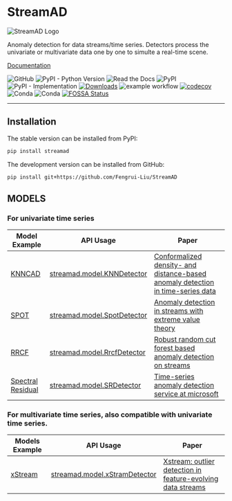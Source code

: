# StreamAD

![StreamAD Logo](docs/source/images/logo_htmlwithname.svg)





Anomaly detection for data streams/time series. Detectors process the univariate or multivariate data one by one to simulte a real-time scene.



[Documentation](https://streamad.readthedocs.io/en/latest/)


<!--- BADGES: START --->

![GitHub](https://img.shields.io/github/license/Fengrui-Liu/StreamAD)
![PyPI - Python Version](https://img.shields.io/pypi/pyversions/StreamAD?style=flat)
![Read the Docs](https://img.shields.io/readthedocs/streamad?style=flat)
![PyPI](https://img.shields.io/pypi/v/streamad)
![PyPI - Implementation](https://img.shields.io/pypi/implementation/streamad)
[![Downloads](https://static.pepy.tech/personalized-badge/streamad?period=total&units=international_system&left_color=grey&right_color=orange&left_text=Downloads)](https://pepy.tech/project/streamad)
![example workflow](https://github.com/Fengrui-Liu/StreamAD/actions/workflows/testing.yml//badge.svg)
[![codecov](https://codecov.io/gh/Fengrui-Liu/StreamAD/branch/main/graph/badge.svg?token=AQG26L2RA7)](https://codecov.io/gh/Fengrui-Liu/StreamAD)
![Conda](https://img.shields.io/conda/v/conda-forge/streamad)
![Conda](https://img.shields.io/conda/pn/conda-forge/streamad)
[![FOSSA Status](https://app.fossa.com/api/projects/git%2Bgithub.com%2FFengrui-Liu%2FStreamAD.svg?type=small)](https://app.fossa.com/projects/git%2Bgithub.com%2FFengrui-Liu%2FStreamAD?ref=badge_small)

---



## Installation

The stable version can be installed from PyPI:

```bash
pip install streamad
```

The development version can be installed from GitHub:

```bash
pip install git+https://github.com/Fengrui-Liu/StreamAD
```



## MODELS

### For univariate time series


| Model Example                                                                                                     | API Usage                                                                                                     | Paper                                                                                                               |
| ----------------------------------------------------------------------------------------------------------------- | ------------------------------------------------------------------------------------------------------------- | ------------------------------------------------------------------------------------------------------------------- |
| [KNNCAD](https://streamad.readthedocs.io/en/latest/example/univariate.html#knncad-detector)                       | [streamad.model.KNNDetector](https://streamad.readthedocs.io/en/latest/api/streamad.model.html#knndetector)   | [Conformalized density- and distance-based anomaly detection in time-series data](https://arxiv.org/abs/1608.04585) |
| [SPOT](https://streamad.readthedocs.io/en/latest/example/univariate.html#spot-detector)                           | [streamad.model.SpotDetector](https://streamad.readthedocs.io/en/latest/api/streamad.model.html#spotdetector) | [Anomaly detection in streams with extreme value theory](https://dl.acm.org/doi/10.1145/3097983.3098144)            |
| [RRCF](https://streamad.readthedocs.io/en/latest/example/univariate.html#rrcf-detector)                           | [streamad.model.RrcfDetector](https://streamad.readthedocs.io/en/latest/api/streamad.model.html#rrcfdetector) | [Robust random cut forest based anomaly detection on streams](http://proceedings.mlr.press/v48/guha16.pdf)          |
| [Spectral Residual](https://streamad.readthedocs.io/en/latest/example/univariate.html#spectral-residual-detector) | [streamad.model.SRDetector](https://streamad.readthedocs.io/en/latest/api/streamad.model.html#srdetector)     | [Time-series anomaly detection service at microsoft](https://arxiv.org/abs/1906.03821)                              |


### For multivariate time series, also compatible with univariate time series.

| Models Example                                                                                 | API Usage                                                                                                          | Paper                                                                                                                                                                     |
| ---------------------------------------------------------------------------------------------- | ------------------------------------------------------------------------------------------------------------------ | ------------------------------------------------------------------------------------------------------------------------------------------------------------------------- |
| [xStream](https://streamad.readthedocs.io/en/latest/example/multivariate.html#xstreamdetector) | [streamad.model.xStramDetector](https://streamad.readthedocs.io/en/latest/api/streamad.model.html#xstreamdetector) | [Xstream: outlier detection in feature-evolving data streams](http://www.kdd.org/kdd2018/accepted-papers/view/xstream-outlier-detection-in-feature-evolving-data-streams) |
